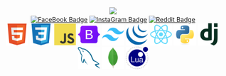 <div id="header" align="center">
  <img src="https://media.giphy.com/media/HwBlFQZFcAoUcPHZdX/giphy.gif" width="240"/>
  <div id="social">
    <a href="https://www.facebook.com/rec.kun.9"><img src="https://img.shields.io/badge/FaceBook-blue?style=for-the-badge&logo=facebook&logoColor=white" alt="FaceBook Badge"/></a>
    <a href="https://www.instagram.com/nords1337"><img src="https://img.shields.io/badge/Instagram-hotpink?style=for-the-badge&logo=instagram&logoColor=white" alt="InstaGram Badge"/></a>
    <a href="https://www.reddit.com/user/ThePawners"><img src="https://img.shields.io/badge/Reddit-orange?style=for-the-badge&logo=reddit&logoColor=white" alt="Reddit Badge"/></a>
  </div>

  <div>
  <img src="https://github.com/devicons/devicon/blob/master/icons/html5/html5-original.svg" width="50" height="50"/>
  <img src="https://github.com/devicons/devicon/blob/master/icons/css3/css3-original.svg" width="50" height="50"/>
  <img src="https://github.com/devicons/devicon/blob/master/icons/javascript/javascript-original.svg" width="50" height="50"/>
  <img src="https://github.com/devicons/devicon/blob/master/icons/bootstrap/bootstrap-original.svg" width="50" height="50"/>
  <img src="https://github.com/devicons/devicon/blob/master/icons/tailwindcss/tailwindcss-plain.svg" width="50" height="50"/>
  <img src="https://github.com/devicons/devicon/blob/master/icons/jquery/jquery-original.svg" width="50" height="50"/>
  <img src="https://github.com/devicons/devicon/blob/master/icons/react/react-original.svg" width="50" height="50"/>
  <img src="https://github.com/devicons/devicon/blob/master/icons/python/python-original.svg" width="50" height="50"/>
  <img src="https://github.com/devicons/devicon/blob/master/icons/django/django-plain.svg" width="50" height="50"/>
  <img src="https://github.com/devicons/devicon/blob/master/icons/mysql/mysql-original.svg" width="50" height="50"/>
  <img src="https://github.com/devicons/devicon/blob/master/icons/mongodb/mongodb-original.svg" width="50" height="50"/>
  <img src="https://github.com/devicons/devicon/blob/master/icons/lua/lua-original.svg" width="50" height="50"/>
</div>

</div>
